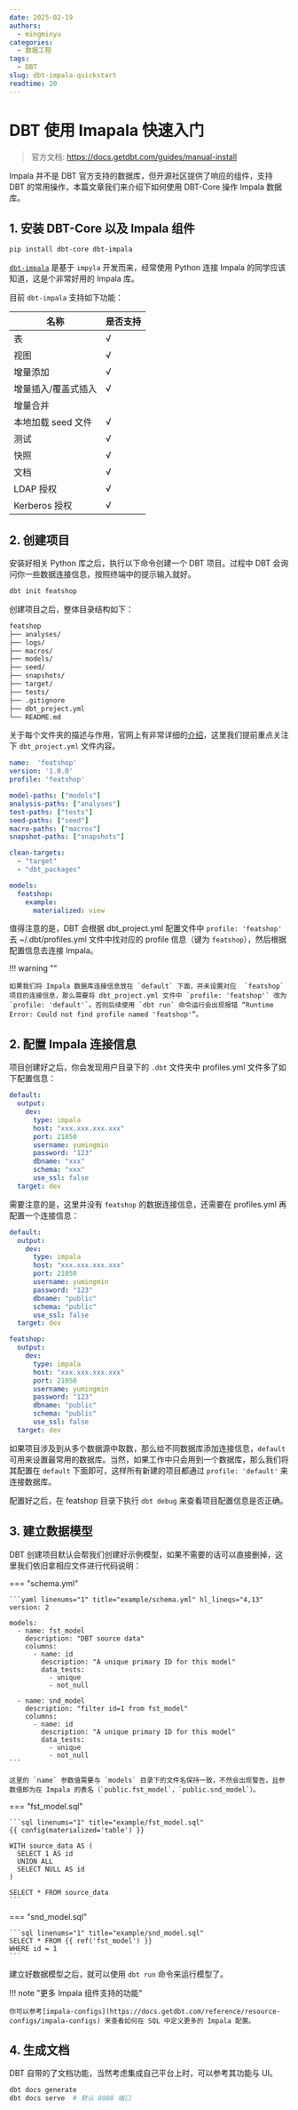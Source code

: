 ```yaml
---
date: 2025-02-19
authors:
  - mingminyu
categories:
  - 数据工程
tags:
  - DBT
slug: dbt-impala-quickstart
readtime: 20
---
```


# DBT 使用 Imapala 快速入门

> 官方文档: https://docs.getdbt.com/guides/manual-install

Impala 并不是 DBT 官方支持的数据库，但开源社区提供了响应的组件，支持 DBT 的常用操作，本篇文章我们来介绍下如何使用 DBT-Core 操作 Impala 数据库。

<!-- more -->

## 1. 安装 DBT-Core 以及 Impala 组件

```bash
pip install dbt-core dbt-impala
```

[`dbt-impala`](https://docs.getdbt.com/docs/core/connect-data-platform/impala-setup) 是基于 `impyla` 开发而来，经常使用 Python 连接 Impala 的同学应该知道，这是个非常好用的 Impala 库。

目前 `dbt-impala` 支持如下功能：

| 名称 | 是否支持 |
| --- | --- |
| 表 | √ |
| 视图 | √ |
| 增量添加 | √ |
| 增量插入/覆盖式插入 | √ |
| 增量合并 |  |
| 本地加载 seed 文件| √ |
| 测试 | √ |
| 快照 | √ |
| 文档 | √ |
| LDAP 授权 | √ |
| Kerberos 授权 | √ |

## 2. 创建项目

安装好相关 Python 库之后，执行以下命令创建一个 DBT 项目。过程中 DBT 会询问你一些数据连接信息，按照终端中的提示输入就好。

```bash
dbt init featshop
```

创建项目之后，整体目录结构如下：

```bash linenums="1" hl_lines="11"
featshop
├── analyses/
├── logs/
├── macros/
├── models/
├── seed/
├── snapshots/
├── target/
├── tests/
├── .gitignore
├── dbt_project.yml
└── README.md
```

关于每个文件夹的描述与作用，官网上有非常详细的[介绍](https://docs.getdbt.com/docs/build/projects)，这里我们提前重点关注下 `dbt_project.yml` 文件内容。

```yaml linenums="1" title="dbt_project.yml" hl_lines="3"
name:  'featshop'
version: '1.0.0'
profile: 'featshop'

model-paths: ["models"]
analysis-paths: ["analyses"]
test-paths: ["tests"]
seed-paths: ["seed"]
macro-paths: ["macros"]
snapshot-paths: ["snapshots"]

clean-targets:
  - "target"
  - "dbt_packages"

models:
  featshop:
    example:
      materialized: view
```

值得注意的是，DBT 会根据 dbt_project.yml 配置文件中 `profile: 'featshop'` 去 ~/.dbt/profiles.yml 文件中找对应的 profile 信息（键为 `featshop`），然后根据配置信息去连接 Impala。

!!! warning ""

    如果我们将 Impala 数据库连接信息放在 `default` 下面，并未设置对应  `featshop` 项目的连接信息，那么需要将 dbt_project.yml 文件中 `profile: 'featshop'` 改为 `profile: 'default'`。否则后续使用 `dbt run` 命令运行会出现报错 “Runtime Error: Could not find profile named 'featshop'”。

## 2. 配置 Impala 连接信息

项目创建好之后，你会发现用户目录下的 `.dbt` 文件夹中 profiles.yml 文件多了如下配置信息：

```yaml linenums="1" title="profiles.yml"
default:
  output:
    dev:
      type: impala
      host: "xxx.xxx.xxx.xxx"
      port: 21050
      username: yumingmin
      password: "123"
      dbname: "xxx"
      schema: "xxx"
      use_ssl: false
  target: dev
```

需要注意的是，这里并没有 `featshop` 的数据连接信息，还需要在 profiles.yml 再配置一个连接信息：

```yaml linenums="1" title="profiles.yml" hl_lines="14-26"
default:
  output:
    dev:
      type: impala
      host: "xxx.xxx.xxx.xxx"
      port: 21050
      username: yumingmin
      password: "123"
      dbname: "public"
      schema: "public"
      use_ssl: false
  target: dev

featshop:
  output:
    dev:
      type: impala
      host: "xxx.xxx.xxx.xxx"
      port: 21050
      username: yumingmin
      password: "123"
      dbname: "public"
      schema: "public"
      use_ssl: false
  target: dev
```

如果项目涉及到从多个数据源中取数，那么给不同数据库添加连接信息，`default` 可用来设置最常用的数据库。当然，如果工作中只会用到一个数据库，那么我们将其配置在 `default` 下面即可，这样所有新建的项目都通过 `profile: 'default'` 来连接数据库。

配置好之后，在 featshop 目录下执行 `dbt debug` 来查看项目配置信息是否正确。

## 3. 建立数据模型

DBT 创建项目默认会帮我们创建好示例模型，如果不需要的话可以直接删掉，这里我们依旧拿相应文件进行代码说明：

=== "schema.yml"

    ```yaml linenums="1" title="example/schema.yml" hl_lineqs="4,13"
    version: 2

    models:
      - name: fst_model
        description: "DBT source data"
        columns:
          - name: id
            description: "A unique primary ID for this model"
            data_tests:
              - unique
              - not_null
      
      - name: snd_model
        description: "filter id=1 from fst_model"
        columns:
          - name: id
            description: "A unique primary ID for this model"
            data_tests:
              - unique
              - not_null
    ```

    这里的 `name` 参数值需要与 `models` 目录下的文件名保持一致，不然会出现警告，且参数值即为在 Impala 的表名（`public.fst_model`，`public.snd_model`）。

=== "fst_model.sql"

    ```sql linenums="1" title="example/fst_model.sql"
    {{ config(materialized='table') }}

    WITH source_data AS (
      SELECT 1 AS id
      UNION ALL
      SELECT NULL AS id
    )

    SELECT * FROM source_data
    ```

=== "snd_model.sql"

    ```sql linenums="1" title="example/snd_model.sql"
    SELECT * FROM {{ ref('fst_model') }}
    WHERE id = 1
    ```

建立好数据模型之后，就可以使用 `dbt run` 命令来运行模型了。

!!! note "更多 Impala 组件支持的功能"

    你可以参考[impala-configs](https://docs.getdbt.com/reference/resource-configs/impala-configs) 来查看如何在 SQL 中定义更多的 Impala 配置。

## 4. 生成文档

DBT 自带的了文档功能，当然考虑集成自己平台上时，可以参考其功能与 UI。

```bash linenums="1"
dbt docs generate
dbt docs serve  # 默认 8080 端口
```
